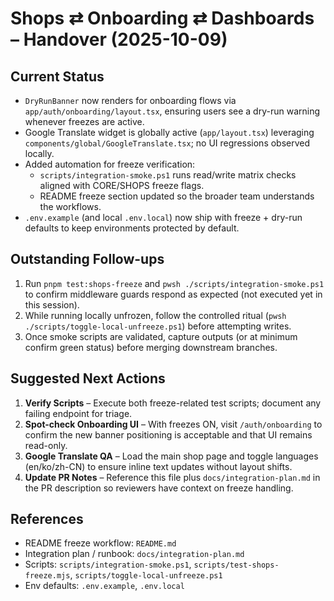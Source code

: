 # Shops ⇄ Onboarding ⇄ Dashboards – Handover (2025-10-09)

## Current Status
- `DryRunBanner` now renders for onboarding flows via `app/auth/onboarding/layout.tsx`, ensuring users see a dry-run warning whenever freezes are active.
- Google Translate widget is globally active (`app/layout.tsx`) leveraging `components/global/GoogleTranslate.tsx`; no UI regressions observed locally.
- Added automation for freeze verification:
  - `scripts/integration-smoke.ps1` runs read/write matrix checks aligned with CORE/SHOPS freeze flags.
  - README freeze section updated so the broader team understands the workflows.
- `.env.example` (and local `.env.local`) now ship with freeze + dry-run defaults to keep environments protected by default.

## Outstanding Follow-ups
1. Run `pnpm test:shops-freeze` and `pwsh ./scripts/integration-smoke.ps1` to confirm middleware guards respond as expected (not executed yet in this session).
2. While running locally unfrozen, follow the controlled ritual (`pwsh ./scripts/toggle-local-unfreeze.ps1`) before attempting writes.
3. Once smoke scripts are validated, capture outputs (or at minimum confirm green status) before merging downstream branches.

## Suggested Next Actions
1. **Verify Scripts** – Execute both freeze-related test scripts; document any failing endpoint for triage.
2. **Spot-check Onboarding UI** – With freezes ON, visit `/auth/onboarding` to confirm the new banner positioning is acceptable and that UI remains read-only.
3. **Google Translate QA** – Load the main shop page and toggle languages (en/ko/zh-CN) to ensure inline text updates without layout shifts.
4. **Update PR Notes** – Reference this file plus `docs/integration-plan.md` in the PR description so reviewers have context on freeze handling.

## References
- README freeze workflow: `README.md`
- Integration plan / runbook: `docs/integration-plan.md`
- Scripts: `scripts/integration-smoke.ps1`, `scripts/test-shops-freeze.mjs`, `scripts/toggle-local-unfreeze.ps1`
- Env defaults: `.env.example`, `.env.local`
